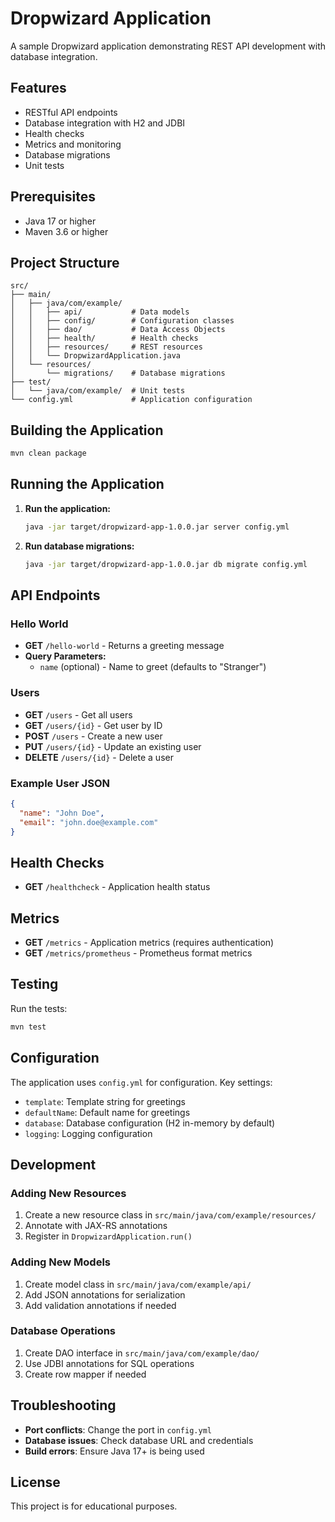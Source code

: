 # Dropwizard Application

A sample Dropwizard application demonstrating REST API development with database integration.

## Features

- RESTful API endpoints
- Database integration with H2 and JDBI
- Health checks
- Metrics and monitoring
- Database migrations
- Unit tests

## Prerequisites

- Java 17 or higher
- Maven 3.6 or higher

## Project Structure

```
src/
├── main/
│   ├── java/com/example/
│   │   ├── api/           # Data models
│   │   ├── config/        # Configuration classes
│   │   ├── dao/           # Data Access Objects
│   │   ├── health/        # Health checks
│   │   ├── resources/     # REST resources
│   │   └── DropwizardApplication.java
│   └── resources/
│       └── migrations/    # Database migrations
├── test/
│   └── java/com/example/  # Unit tests
└── config.yml             # Application configuration
```

## Building the Application

```bash
mvn clean package
```

## Running the Application

1. **Run the application:**
   ```bash
   java -jar target/dropwizard-app-1.0.0.jar server config.yml
   ```

2. **Run database migrations:**
   ```bash
   java -jar target/dropwizard-app-1.0.0.jar db migrate config.yml
   ```

## API Endpoints

### Hello World
- **GET** `/hello-world` - Returns a greeting message
- **Query Parameters:**
  - `name` (optional) - Name to greet (defaults to "Stranger")

### Users
- **GET** `/users` - Get all users
- **GET** `/users/{id}` - Get user by ID
- **POST** `/users` - Create a new user
- **PUT** `/users/{id}` - Update an existing user
- **DELETE** `/users/{id}` - Delete a user

### Example User JSON
```json
{
  "name": "John Doe",
  "email": "john.doe@example.com"
}
```

## Health Checks

- **GET** `/healthcheck` - Application health status

## Metrics

- **GET** `/metrics` - Application metrics (requires authentication)
- **GET** `/metrics/prometheus` - Prometheus format metrics

## Testing

Run the tests:
```bash
mvn test
```

## Configuration

The application uses `config.yml` for configuration. Key settings:

- `template`: Template string for greetings
- `defaultName`: Default name for greetings
- `database`: Database configuration (H2 in-memory by default)
- `logging`: Logging configuration

## Development

### Adding New Resources

1. Create a new resource class in `src/main/java/com/example/resources/`
2. Annotate with JAX-RS annotations
3. Register in `DropwizardApplication.run()`

### Adding New Models

1. Create model class in `src/main/java/com/example/api/`
2. Add JSON annotations for serialization
3. Add validation annotations if needed

### Database Operations

1. Create DAO interface in `src/main/java/com/example/dao/`
2. Use JDBI annotations for SQL operations
3. Create row mapper if needed

## Troubleshooting

- **Port conflicts**: Change the port in `config.yml`
- **Database issues**: Check database URL and credentials
- **Build errors**: Ensure Java 17+ is being used

## License

This project is for educational purposes. 